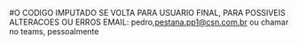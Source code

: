 #O CODIGO IMPUTADO SE VOLTA PARA USUARIO FINAL, PARA POSSIVEIS ALTERACOES OU ERROS EMAIL: pedro,pestana.pp1@csn.com.br ou chamar no teams, pessoalmente
